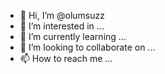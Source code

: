 - 👋 Hi, I’m @olumsuzz
- 👀 I’m interested in ...
- 🌱 I’m currently learning ...
- 💞️ I’m looking to collaborate on ...
- 📫 How to reach me ...

<!---
olumsuzz/olumsuzz is a ✨ special ✨ repository because its `README.md` (this file) appears on your GitHub profile.
You can click the Preview link to take a look at your changes.
--->

